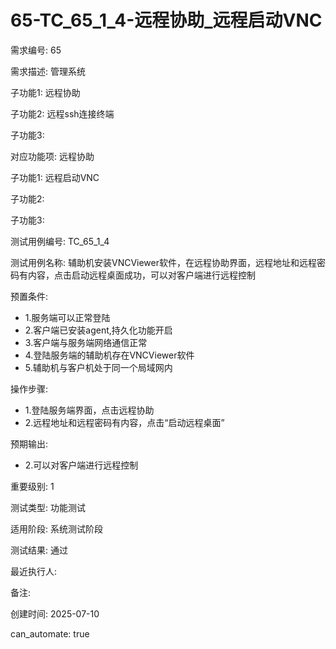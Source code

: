 # 65-TC_65_1_4-远程协助_远程启动VNC

需求编号: 65

需求描述: 管理系统

子功能1: 远程协助

子功能2: 远程ssh连接终端

子功能3: 


对应功能项: 远程协助

子功能1: 远程启动VNC

子功能2: 

子功能3: 


测试用例编号: TC_65_1_4

测试用例名称: 辅助机安装VNCViewer软件，在远程协助界面，远程地址和远程密码有内容，点击启动远程桌面成功，可以对客户端进行远程控制

预置条件:
- 1.服务端可以正常登陆
- 2.客户端已安装agent,持久化功能开启
- 3.客户端与服务端网络通信正常
- 4.登陆服务端的辅助机存在VNCViewer软件
- 5.辅助机与客户机处于同一个局域网内

操作步骤:
- 1.登陆服务端界面，点击远程协助
- 2.远程地址和远程密码有内容，点击“启动远程桌面”

预期输出:
- 2.可以对客户端进行远程控制

重要级别: 1

测试类型: 功能测试

适用阶段: 系统测试阶段

测试结果: 通过

最近执行人: 

备注: 

创建时间: 2025-07-10

can_automate: true
